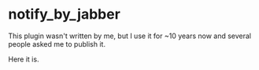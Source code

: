 notify_by_jabber
================

This plugin wasn't written by me, but I use it for ~10 years now and several
people asked me to publish it.

Here it is.
